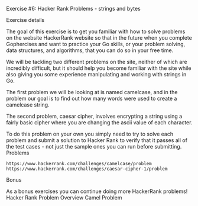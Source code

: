 
Exercise #6: Hacker Rank Problems - strings and bytes

Exercise details

The goal of this exercise is to get you familiar with how to solve problems on the website HackerRank website so that in the future when you complete Gophercises and want to practice your Go skills, or your problem solving, data structures, and algorithms, that you can do so in your free time.

We will be tackling two different problems on the site, neither of which are incredibly difficult, but it should help you become familiar with the site while also giving you some experience manipulating and working with strings in Go.

The first problem we will be looking at is named camelcase, and in the problem our goal is to find out how many words were used to create a camelcase string.

The second problem, caesar cipher, involves encrypting a string using a fairly basic cipher where you are changing the ascii value of each character.

To do this problem on your own you simply need to try to solve each problem and submit a solution to Hacker Rank to verify that it passes all of the test cases - not just the sample ones you can run before submitting.
Problems

    https://www.hackerrank.com/challenges/camelcase/problem
    https://www.hackerrank.com/challenges/caesar-cipher-1/problem

Bonus

As a bonus exercises you can continue doing more HackerRank problems!
Hacker Rank Problem
Overview
Camel Problem
